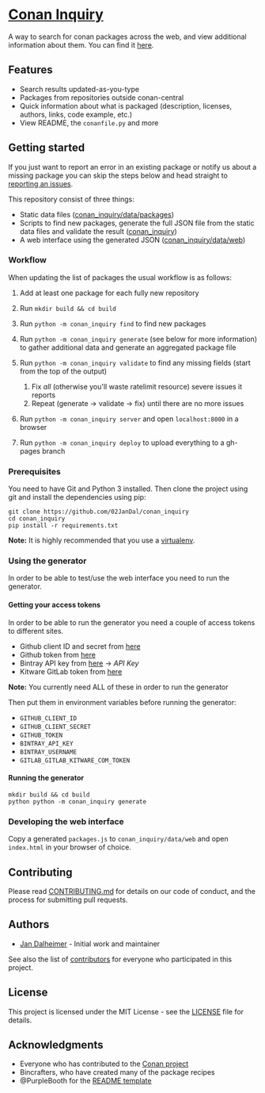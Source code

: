 # [Conan Inquiry](https://02jandal.github.io/conan_inquiry)

A way to search for conan packages across the web, and view additional information about them.
You can find it [here](https://02jandal.github.io/conan_inquiry).

## Features

* Search results updated-as-you-type
* Packages from repositories outside conan-central
* Quick information about what is packaged (description, licenses, authors, links, code example, etc.)
* View README, the `conanfile.py` and more

## Getting started

If you just want to report an error in an existing package or notify us about a missing package you can skip the steps
below and head straight to [reporting an issues](/issues/new).

This repository consist of three things:

* Static data files ([conan_inquiry/data/packages](https://github.com/02JanDal/conan_inquiry/tree/master/conan_inquiry/data/packages))
* Scripts to find new packages, generate the full JSON file from the static data files and validate the result ([conan_inquiry](https://github.com/02JanDal/conan_inquiry/tree/master/conan_inquiry))
* A web interface using the generated JSON ([conan_inquiry/data/web](https://github.com/02JanDal/conan_inquiry/tree/master/conan_inquiry/data/web))

### Workflow

When updating the list of packages the usual workflow is as follows:

1. Add at least one package for each fully new repository
2. Run `mkdir build && cd build`
3. Run `python -m conan_inquiry find` to find new packages
4. Run `python -m conan_inquiry generate` (see below for more information) to gather additional data and generate an aggregated package file
5. Run `python -m conan_inquiry validate` to find any missing fields (start from the top of the output)
    1. Fix _all_ (otherwise you'll waste ratelimit resource) severe issues it reports
    2. Repeat (generate -> validate -> fix) until there are no more issues

6. Run `python -m conan_inquiry server` and open `localhost:8000` in a browser
7. Run `python -m conan_inquiry deploy` to upload everything to a gh-pages branch

### Prerequisites

You need to have Git and Python 3 installed. Then clone the project using git and install the dependencies using pip:

```commandline
git clone https://github.com/02JanDal/conan_inquiry
cd conan_inquiry
pip install -r requirements.txt
```

**Note:** It is highly recommended that you use a [virtualenv](http://docs.python-guide.org/en/latest/dev/virtualenvs/).

### Using the generator

In order to be able to test/use the web interface you need to run the generator.

#### Getting your access tokens

In order to be able to run the generator you need a couple of access tokens to different sites.

* Github client ID and secret from [here](https://github.com/settings/developers)
* Github token from [here](https://github.com/settings/tokens)
* Bintray API key from [here](https://bintray.com/profile/edit) -> _API Key_
* Kitware GitLab token from [here](https://gitlab.kitware.com/profile/personal_access_tokens)

**Note:** You currently need ALL of these in order to run the generator

Then put them in environment variables before running the generator:

* `GITHUB_CLIENT_ID`
* `GITHUB_CLIENT_SECRET`
* `GITHUB_TOKEN`
* `BINTRAY_API_KEY`
* `BINTRAY_USERNAME`
* `GITLAB_GITLAB_KITWARE_COM_TOKEN`

#### Running the generator

```commandline
mkdir build && cd build
python python -m conan_inquiry generate
```

### Developing the web interface

Copy a generated `packages.js` to `conan_inquiry/data/web` and open `index.html` in your browser of choice.

## Contributing

Please read [CONTRIBUTING.md](https://github.com/02JanDal/conan_inquiry/blob/master/CONTRIBUTING.md) for details on our
code of conduct, and the process for submitting pull requests.

## Authors

* [Jan Dalheimer](https://github.com/02JanDal) - Initial work and maintainer

See also the list of [contributors](https://github.com/02JanDal/conan_inquiry/contributors) for everyone who
participated in this project.

## License

This project is licensed under the MIT License - see the
[LICENSE](https://github.com/02JanDal/conan_inquiry/blob/master/LICENSE.md) file for details.

## Acknowledgments

* Everyone who has contributed to the [Conan project](https://github.com/conan-io/conan)
* Bincrafters, who have created many of the package recipes
* @PurpleBooth for the [README template](https://gist.github.com/PurpleBooth/109311bb0361f32d87a2)
